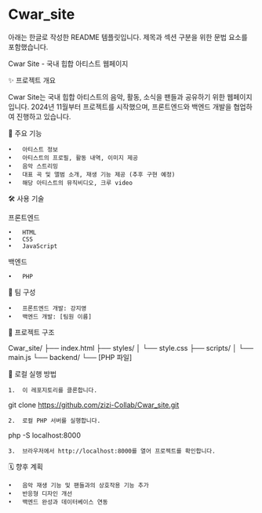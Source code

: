 # Cwar_site

아래는 한글로 작성한 README 템플릿입니다. 제목과 섹션 구분을 위한 문법 요소를 포함했습니다.

Cwar Site - 국내 힙합 아티스트 웹페이지

✨ 프로젝트 개요

Cwar Site는 국내 힙합 아티스트의 음악, 활동, 소식을 팬들과 공유하기 위한 웹페이지입니다.
2024년 11월부터 프로젝트를 시작했으며, 프론트엔드와 백엔드 개발을 협업하여 진행하고 있습니다.

📌 주요 기능

	•	아티스트 정보
	•	아티스트의 프로필, 활동 내역, 이미지 제공
	•	음악 스트리밍
	•	대표 곡 및 앨범 소개, 재생 기능 제공 (추후 구현 예정)
	•	해당 아티스트의 뮤직비디오, 크루 video


🛠️ 사용 기술

프론트엔드

	•	HTML
	•	CSS
	•	JavaScript

백엔드

	•	PHP

👥 팀 구성

	•	프론트엔드 개발: 강지영
	•	백엔드 개발: [팀원 이름]

📁 프로젝트 구조

Cwar_site/
├── index.html
├── styles/
│   └── style.css
├── scripts/
│   └── main.js
└── backend/
    └── [PHP 파일]

🚀 로컬 실행 방법

	1.	이 레포지토리를 클론합니다.

git clone https://github.com/zizi-Collab/Cwar_site.git


	2.	로컬 PHP 서버를 실행합니다.

php -S localhost:8000


	3.	브라우저에서 http://localhost:8000를 열어 프로젝트를 확인합니다.

🗓️ 향후 계획

	•	음악 재생 기능 및 팬들과의 상호작용 기능 추가
	•	반응형 디자인 개선
	•	백엔드 완성과 데이터베이스 연동

